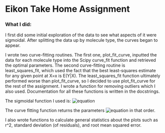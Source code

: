 # Eikon Take Home Assignment

### What I did:
I first did some initial exploration of the data to see what aspects of it were sigmoidal. After splitting the data up by molecule type, the curves began to appear. 

I wrote two curve-fitting routines. The first one, plot_fit_curve, inputted the data for each molecule type into the Scipy curve_fit function and retrieved the optimal parameters. The second curve-fitting routine is least_squares_fit, which used the fact that the best least-squares estimate for any given point at X=x is E(Y|X). The least_squares_fit function ultimately performed worse than plot_fit_curve, so I decided to use plot_fit_curve for the rest of the assignment. I wrote a function for removing outliers which I also used. Documentation for all these functions is written in the docstrings.

The sigmoidal function I used is:
![equation](https://latex.codecogs.com/svg.image?y=%5Cfrac%7BL%7D%7B1&plus;e%5E%7B-k(x-x_0)%7D%7D%20&plus;%20b)

The curve fitting function returns the parameters ![equation](https://latex.codecogs.com/svg.image?L%20,x_0,%20k,%20b) in that order.

I also wrote functions to calculate general statistics about the plots such as r^2, standard deviation (of residuals), and root mean squared error. 
